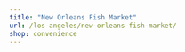 ```yaml
---
title: "New Orleans Fish Market"
url: /los-angeles/new-orleans-fish-market/
shop: convenience
---
```

